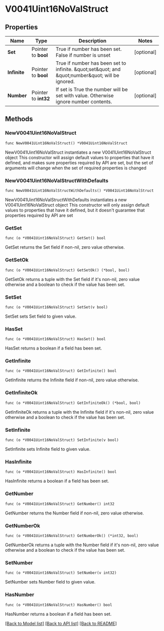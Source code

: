# V0041Uint16NoValStruct

## Properties

Name | Type | Description | Notes
------------ | ------------- | ------------- | -------------
**Set** | Pointer to **bool** | True if number has been set. False if number is unset | [optional] 
**Infinite** | Pointer to **bool** | True if number has been set to infinite. \&quot;set\&quot; and \&quot;number\&quot; will be ignored. | [optional] 
**Number** | Pointer to **int32** | If set is True the number will be set with value. Otherwise ignore number contents. | [optional] 

## Methods

### NewV0041Uint16NoValStruct

`func NewV0041Uint16NoValStruct() *V0041Uint16NoValStruct`

NewV0041Uint16NoValStruct instantiates a new V0041Uint16NoValStruct object
This constructor will assign default values to properties that have it defined,
and makes sure properties required by API are set, but the set of arguments
will change when the set of required properties is changed

### NewV0041Uint16NoValStructWithDefaults

`func NewV0041Uint16NoValStructWithDefaults() *V0041Uint16NoValStruct`

NewV0041Uint16NoValStructWithDefaults instantiates a new V0041Uint16NoValStruct object
This constructor will only assign default values to properties that have it defined,
but it doesn't guarantee that properties required by API are set

### GetSet

`func (o *V0041Uint16NoValStruct) GetSet() bool`

GetSet returns the Set field if non-nil, zero value otherwise.

### GetSetOk

`func (o *V0041Uint16NoValStruct) GetSetOk() (*bool, bool)`

GetSetOk returns a tuple with the Set field if it's non-nil, zero value otherwise
and a boolean to check if the value has been set.

### SetSet

`func (o *V0041Uint16NoValStruct) SetSet(v bool)`

SetSet sets Set field to given value.

### HasSet

`func (o *V0041Uint16NoValStruct) HasSet() bool`

HasSet returns a boolean if a field has been set.

### GetInfinite

`func (o *V0041Uint16NoValStruct) GetInfinite() bool`

GetInfinite returns the Infinite field if non-nil, zero value otherwise.

### GetInfiniteOk

`func (o *V0041Uint16NoValStruct) GetInfiniteOk() (*bool, bool)`

GetInfiniteOk returns a tuple with the Infinite field if it's non-nil, zero value otherwise
and a boolean to check if the value has been set.

### SetInfinite

`func (o *V0041Uint16NoValStruct) SetInfinite(v bool)`

SetInfinite sets Infinite field to given value.

### HasInfinite

`func (o *V0041Uint16NoValStruct) HasInfinite() bool`

HasInfinite returns a boolean if a field has been set.

### GetNumber

`func (o *V0041Uint16NoValStruct) GetNumber() int32`

GetNumber returns the Number field if non-nil, zero value otherwise.

### GetNumberOk

`func (o *V0041Uint16NoValStruct) GetNumberOk() (*int32, bool)`

GetNumberOk returns a tuple with the Number field if it's non-nil, zero value otherwise
and a boolean to check if the value has been set.

### SetNumber

`func (o *V0041Uint16NoValStruct) SetNumber(v int32)`

SetNumber sets Number field to given value.

### HasNumber

`func (o *V0041Uint16NoValStruct) HasNumber() bool`

HasNumber returns a boolean if a field has been set.


[[Back to Model list]](../README.md#documentation-for-models) [[Back to API list]](../README.md#documentation-for-api-endpoints) [[Back to README]](../README.md)


